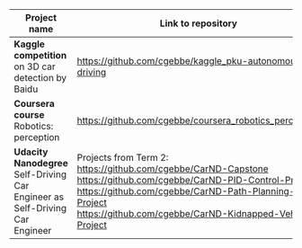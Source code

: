 
| Project name                                                 | Link to repository                                           |
| ------------------------------------------------------------ | ------------------------------------------------------------ |
| **Kaggle competition** on 3D car detection by Baidu          | <https://github.com/cgebbe/kaggle_pku-autonomous-driving>    |
| **Coursera course** Robotics: perception                     | <https://github.com/cgebbe/coursera_robotics_perception>     |
| **Udacity Nanodegree** Self-Driving Car Engineer as Self-Driving Car Engineer | Projects from Term 2:<br /><https://github.com/cgebbe/CarND-Capstone><br /><https://github.com/cgebbe/CarND-PID-Control-Project><br /><https://github.com/cgebbe/CarND-Path-Planning-Project><br /><https://github.com/cgebbe/CarND-Kidnapped-Vehicle-Project> |

